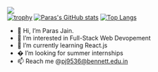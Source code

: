 ![](https://komarev.com/ghpvc/?username=Paras-bennett)
</br>
[![trophy](https://github-profile-trophy.vercel.app/?username=Paras-bennett)](https://github.com/ryo-ma/github-profile-trophy)
[![Paras's GitHub stats](https://github-readme-stats.vercel.app/api?username=Paras-bennett)](https://github.com/Paras-bennett/github-readme-stats)
[![Top Langs](https://github-readme-stats.vercel.app/api/top-langs/?username=Paras-bennett&layout=compact)](https://github.com/Paras-bennett/github-readme-stats)
- 👋 Hi, I’m Paras Jain.
- 👀 I’m interested in Full-Stack Web Devopement
- 🌱 I’m currently learning React.js
- � I’m looking for summer internships
- 📫 Reach me @pj9536@bennett.edu.in

<!---
Paras-bennett/Paras-bennett is a ✨ special ✨ repository because its `README.md` (this file) appears on your GitHub profile.
You can click the Preview link to take a look at your changes.
--->
